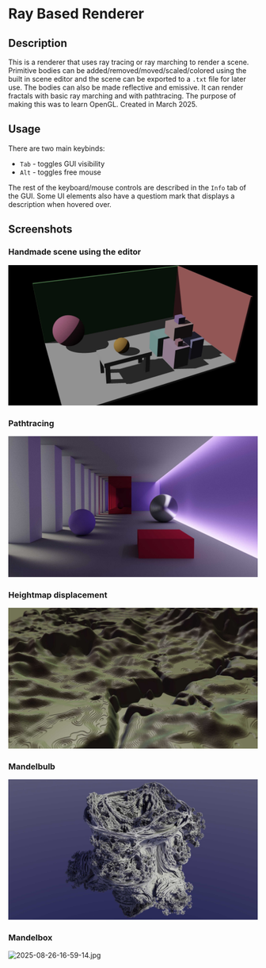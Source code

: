 # Ray Based Renderer

## Description

This is a renderer that uses ray tracing or ray marching to render a scene. 
Primitive bodies can be added/removed/moved/scaled/colored using the built in scene editor and the scene can be exported to a `.txt` file for later use.
The bodies can also be made reflective and emissive.
It can render fractals with basic ray marching and with pathtracing.
The purpose of making this was to learn OpenGL. Created in March 2025.

## Usage

There are two main keybinds:
- `Tab` - toggles GUI visibility
- `Alt` - toggles free mouse

The rest of the keyboard/mouse controls are described in the `Info` tab of the GUI. Some UI elements also have a questiom mark that displays a description when hovered over.

## Screenshots

### Handmade scene using the editor
![2025-08-27-18-51-52.jpg](/res/showcase/2025-08-27-18-51-52.jpg)

### Pathtracing
![2025-08-27-18-48-29.jpg](/res/showcase/2025-08-27-18-48-29.jpg)

### Heightmap displacement
![2025-08-27-18-33-17.jpg](/res/showcase/2025-08-27-18-33-17.jpg)

### Mandelbulb
![2025-08-27-09-20-26.jpg](/res/showcase/2025-08-27-09-20-26.jpg)

### Mandelbox
![2025-08-26-16-59-14.jpg](/res/showcase/2025-08-26-16-59-14.jpg)